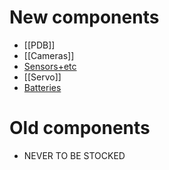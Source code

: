 # New components
- [[PDB]]
- [[Cameras]]
- [Sensors+etc](Sensors+etc.md)
- [[Servo]]
- [Batteries](Batteries.md)
# Old components
- NEVER TO BE STOCKED